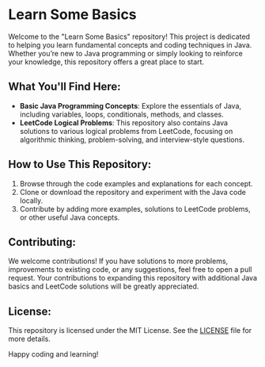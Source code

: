 # Learn Some Basics

Welcome to the "Learn Some Basics" repository! This project is dedicated to helping you learn fundamental concepts and coding techniques in Java. Whether you’re new to Java programming or simply looking to reinforce your knowledge, this repository offers a great place to start.

## What You'll Find Here:
- **Basic Java Programming Concepts**: Explore the essentials of Java, including variables, loops, conditionals, methods, and classes.
- **LeetCode Logical Problems**: This repository also contains Java solutions to various logical problems from LeetCode, focusing on algorithmic thinking, problem-solving, and interview-style questions.

## How to Use This Repository:
1. Browse through the code examples and explanations for each concept.
2. Clone or download the repository and experiment with the Java code locally.
3. Contribute by adding more examples, solutions to LeetCode problems, or other useful Java concepts.

## Contributing:
We welcome contributions! If you have solutions to more problems, improvements to existing code, or any suggestions, feel free to open a pull request. Your contributions to expanding this repository with additional Java basics and LeetCode solutions will be greatly appreciated.

## License:
This repository is licensed under the MIT License. See the [LICENSE](LICENSE) file for more details.

Happy coding and learning!
